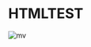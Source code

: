 # HTMLTEST
![mv](https://user-images.githubusercontent.com/98466483/152631637-e45b93f4-b6e7-4734-9084-c19fee11f29c.png)
